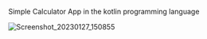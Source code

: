 Simple Calculator App in the kotlin programming language

![Screenshot_20230127_150855](https://user-images.githubusercontent.com/66213277/215083706-3e7566eb-99c1-4884-b046-2a0576deb5dc.png)

